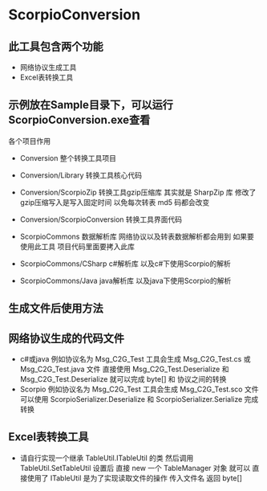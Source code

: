 ScorpioConversion
==============
## 此工具包含两个功能 
* 网络协议生成工具
* Excel表转换工具
## 示例放在Sample目录下，可以运行ScorpioConversion.exe查看

各个项目作用
* Conversion 整个转换工具项目 
* Conversion/Library 转换工具核心代码
* Conversion/ScorpioZip 转换工具gzip压缩库 其实就是 SharpZip 库  修改了gzip压缩写入是写入固定时间 以免每次转表 md5 码都会改变
* Conversion/ScorpioConversion 转换工具界面代码

* ScorpioCommons 数据解析库 网络协议以及转表数据解析都会用到 如果要使用此工具 项目代码里面要拷入此库
* ScorpioCommons/CSharp c#解析库 以及c#下使用Scorpio的解析
* ScorpioCommons/Java java解析库 以及java下使用Scorpio的解析


## 生成文件后使用方法

网络协议生成的代码文件 
-----------
* c#或java 例如协议名为 Msg_C2G_Test 工具会生成 Msg_C2G_Test.cs 或 Msg_C2G_Test.java 文件 直接使用 Msg_C2G_Test.Deserialize 和 Msg_C2G_Test.Deserialize 就可以完成 byte[] 和 协议之间的转换
* Scorpio 例如协议名为 Msg_C2G_Test 工具会生成 Msg_C2G_Test.sco 文件 可以使用 ScorpioSerializer.Deserialize 和 ScorpioSerializer.Serialize 完成转换

Excel表转换工具
-----------
* 请自行实现一个继承 TableUtil.ITableUtil 的类 然后调用 TableUtil.SetTableUtil 设置后 直接 new 一个 TableManager 对象 就可以 直接使用了 ITableUtil 是为了实现读取文件的操作 传入文件名 返回 byte[]